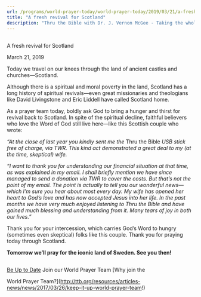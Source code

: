 ```yaml
---
url: /programs/world-prayer-today/world-prayer-today/2019/03/21/a-fresh-revival-for-scotland
title: "A fresh revival for Scotland"
description: "Thru the Bible with Dr. J. Vernon McGee - Taking the whole Word to the whole world"
---
```







## 
 A fresh revival for Scotland


March 21, 2019




Today we travel on our knees through the land of ancient castles and churches—Scotland. 


Although there is a spiritual and moral poverty in the land, Scotland has a long history of spiritual revivals—even great missionaries and theologians like David Livingstone and Eric Liddell have called Scotland home. 


As a prayer team today, boldly ask God to bring a hunger and thirst for revival back to Scotland. In spite of the spiritual decline, faithful believers who love the Word of God still live here—like this Scottish couple who wrote:


*“At the close of last year you kindly sent me the* Thru the Bible *USB stick free of charge, via TWR. This kind act demonstrated a great deal to my (at the time, skeptical) wife.*


*“I want to thank you for understanding our financial situation at that time, as was explained in my email. I shall briefly mention we have since managed to send a donation via TWR to cover the costs. But that’s not the point of my email. The point is actually to tell you our wonderful news—which I’m sure you hear about most every day. My wife has opened her heart to God’s love and has now accepted Jesus into her life. In the past months we have very much enjoyed listening to Thru the Bible and have gained much blessing and understanding from it. Many tears of joy in both our lives.”*


Thank you for your intercession, which carries God’s Word to hungry (sometimes even skeptical) folks like this couple. Thank you for praying today through Scotland. 


**Tomorrow we’ll pray for the iconic land of Sweden. See you then!** 







## 




[Be Up to Date](http://feeds.feedburner.com/WorldPrayerToday "World Prayer Today RSS Feed")
Join our World Prayer Team
[Why join the  

World Prayer Team?](http://ttb.org/resources/articles-news/news/2017/03/26/keep-it-up-world-prayer-team!)




